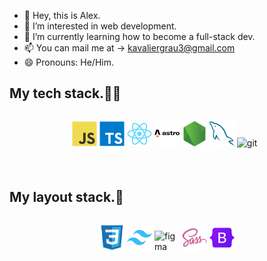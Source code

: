 - 👋 Hey, this is Alex. 
- 👀 I’m interested in web development. 
- 🌱 I’m currently learning how to become a full-stack dev.
- 📫 You can mail me at -> kavaliergrau3@gmail.com
- 😄 Pronouns: He/Him.

<!---
Iny4facelol/Iny4facelol is a ✨ special ✨ repository because its `README.md` (this file) appears on your GitHub profile.
You can click the Preview link to take a look at your changes.
--->

<h2>My tech stack.👨‍💻</h2>

<article style="display: flex; justify-content: center; align-items: center; gap: 10px;">


  <p align="left">   <img src="https://github.com/devicons/devicon/blob/master/icons/javascript/javascript-original.svg" alt="javascript" width="40" height="40" style="display: inline-block;"/> 
  <img src="https://github.com/devicons/devicon/blob/master/icons/typescript/typescript-original.svg" alt="typescript" width="40" height="40" style="display: inline-block;"/> 
  <img src="https://github.com/devicons/devicon/blob/master/icons/react/react-original.svg" alt="react" width="40" height="40" style="display: inline-block;"/> <img src="https://github.com/devicons/devicon/blob/master/icons/astro/astro-original-wordmark.svg" alt="astro" width="40" height="40" style="display: inline-block;"/>
  <img src="https://github.com/devicons/devicon/blob/master/icons/nodejs/nodejs-original.svg" alt="node" width="40" height="40" style="display: inline-block;"/>
  <img src="https://github.com/devicons/devicon/blob/master/icons/mysql/mysql-original.svg" alt="mysql" width="40" height="40" style="display: inline-block;"/>
  <img src="https://www.vectorlogo.zone/logos/git-scm/git-scm-icon.svg" alt="git" width="40" height="40" style="display: inline-block;"/> </p>


</article>

<h2>My layout stack.🎨</h2>

<article style="display: flex; justify-content: center; align-items: center; gap: 10px;">
  <p align="left">   <img src="https://github.com/devicons/devicon/blob/master/icons/css3/css3-original.svg" alt="css3" width="40" height="40" style="display: inline-block;"/>
  <img src="https://github.com/devicons/devicon/blob/master/icons/tailwindcss/tailwindcss-original.svg" alt="tailwind" width="40" height="40" style="display: inline-block;"/>
  <img src="https://www.vectorlogo.zone/logos/figma/figma-icon.svg" alt="figma" width="40" height="40" style="display: inline-block;"/>
  <img src="https://github.com/devicons/devicon/blob/master/icons/sass/sass-original.svg" alt="sass" width="40" height="40" style="display: inline-block;"/>
  <img src="https://github.com/devicons/devicon/blob/master/icons/bootstrap/bootstrap-original.svg" alt="bootstrap" width="40" height="40" style="display: inline-block;"/></p>

</article>


